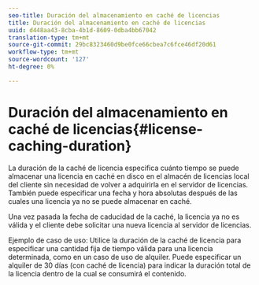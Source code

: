 ```yaml
---
seo-title: Duración del almacenamiento en caché de licencias
title: Duración del almacenamiento en caché de licencias
uuid: d448aa43-8cba-4b1d-8609-0dba4bb67042
translation-type: tm+mt
source-git-commit: 29bc8323460d9be0fce66cbea7c6fce46df20d61
workflow-type: tm+mt
source-wordcount: '127'
ht-degree: 0%

---
```



# Duración del almacenamiento en caché de licencias{#license-caching-duration}

La duración de la caché de licencia especifica cuánto tiempo se puede almacenar una licencia en caché en disco en el almacén de licencias local del cliente sin necesidad de volver a adquirirla en el servidor de licencias. También puede especificar una fecha y hora absolutas después de las cuales una licencia ya no se puede almacenar en caché.

Una vez pasada la fecha de caducidad de la caché, la licencia ya no es válida y el cliente debe solicitar una nueva licencia al servidor de licencias.

Ejemplo de caso de uso: Utilice la duración de la caché de licencia para especificar una cantidad fija de tiempo válida para una licencia determinada, como en un caso de uso de alquiler. Puede especificar un alquiler de 30 días (con caché de licencia) para indicar la duración total de la licencia dentro de la cual se consumirá el contenido.
